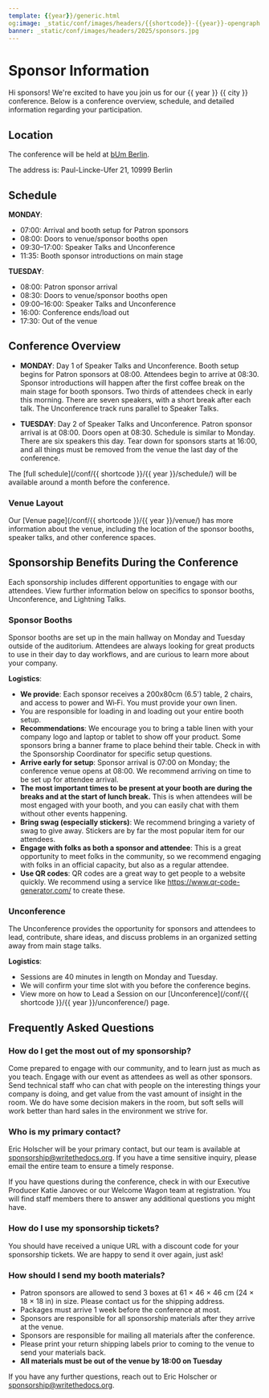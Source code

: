 ```yaml
---
template: {{year}}/generic.html
og:image: _static/conf/images/headers/{{shortcode}}-{{year}}-opengraph.jpg
banner: _static/conf/images/headers/2025/sponsors.jpg
---
```


# Sponsor Information

Hi sponsors! We're excited to have you join us for our {{ year }} {{ city }} conference. Below is a conference overview, schedule, and detailed information regarding your participation.

## Location

The conference will be held at [bUm Berlin](https://bum.berlin/en/). 

The address is: Paul-Lincke-Ufer 21, 10999 Berlin

## Schedule

**MONDAY**:

* 07:00: Arrival and booth setup for Patron sponsors
* 08:00: Doors to venue/sponsor booths open
* 09:30–17:00: Speaker Talks and Unconference
* 11:35: Booth sponsor introductions on main stage

**TUESDAY**:

* 08:00: Patron sponsor arrival
* 08:30: Doors to venue/sponsor booths open
* 09:00–16:00: Speaker Talks and Unconference
* 16:00: Conference ends/load out
* 17:30: Out of the venue 

## Conference Overview


* **MONDAY**: Day 1 of Speaker Talks and Unconference. Booth setup begins for Patron sponsors at 08:00. Attendees begin to arrive at 08:30. Sponsor introductions will happen after the first coffee break on the main stage for booth sponsors. Two thirds of attendees check in early this morning. There are seven speakers, with a short break after each talk. The Unconference track runs parallel to Speaker Talks. 

* **TUESDAY**: Day 2 of Speaker Talks and Unconference. Patron sponsor arrival is at 08:00. Doors open at 08:30. Schedule is similar to Monday. There are six speakers this day. Tear down for sponsors starts at 16:00, and all things must be removed from the venue the last day of the conference.

The [full schedule](/conf/{{ shortcode }}/{{ year }}/schedule/) will be available around a month before the conference.

### Venue Layout

Our [Venue page](/conf/{{ shortcode }}/{{ year }}/venue/) has more information about the venue, including the location of the sponsor booths, speaker talks, and other conference spaces.

<!-- Remove Media Kit for Berlin -->
<!-- ## Media Kit

Download copy and graphics from our [Media Kit](https://drive.google.com/drive/folders/1GMr65VQ9d0cXQXAmqfZfEuyZENTS3i8R?usp=drive_link).

This includes:

* Social media copy
* Email copy
* "I am a sponsor" graphic
* Event graphic  -->

## Sponsorship Benefits During the Conference

Each sponsorship includes different opportunities to engage with our attendees. View further information below on specifics to sponsor booths, Unconference, and Lightning Talks. 

### Sponsor Booths

Sponsor booths are set up in the main hallway on Monday and Tuesday outside of the auditorium. Attendees are always looking for great products to use in their day to day workflows, and are curious to learn more about your company.

**Logistics**:

* **We provide**: Each sponsor receives a 200x80cm (6.5') table, 2 chairs, and access to power and Wi‑Fi. You must provide your own linen.
* You are responsible for loading in and loading out your entire booth setup.
* **Recommendations**: We encourage you to bring a table linen with your company logo and laptop or tablet to show off your product. Some sponsors bring a banner frame to place behind their table. Check in with the Sponsorship Coordinator for specific setup questions.
* **Arrive early for setup**: Sponsor arrival is 07:00 on Monday; the conference venue opens at 08:00. We recommend arriving on time to be set up for attendee arrival.
* **The most important times to be present at your booth are during the breaks and at the start of lunch break.** This is when attendees will be most engaged with your booth, and you can easily chat with them without other events happening.
* **Bring swag (especially stickers)**: We recommend bringing a variety of swag to give away. Stickers are by far the most popular item for our attendees.
* **Engage with folks as both a sponsor and attendee**: This is a great opportunity to meet folks in the community, so we recommend engaging with folks in an official capacity, but also as a regular attendee.
* **Use QR codes**: QR codes are a great way to get people to a website quickly. We recommend using a service like <https://www.qr-code-generator.com/> to create these.

### Unconference

The Unconference provides the opportunity for sponsors and attendees to lead, contribute, share ideas, and discuss problems in an organized setting away from main stage talks.  

**Logistics**:

* Sessions are 40 minutes in length on Monday and Tuesday.
* We will confirm your time slot with you before the conference begins.
* View more on how to Lead a Session on our [Unconference](/conf/{{ shortcode }}/{{ year }}/unconference/) page.

## Frequently Asked Questions

### How do I get the most out of my sponsorship?

Come prepared to engage with our community, and to learn just as much as you teach. Engage with our event as attendees as well as other sponsors. Send technical staff who can chat with people on the interesting things your company is doing, and get value from the vast amount of insight in the room. We do have some decision makers in the room, but soft sells will work better than hard sales in the environment we strive for.

### Who is my primary contact?

Eric Holscher will be your primary contact, but our team is available at <sponsorship@writethedocs.org>. If you have a time sensitive inquiry, please email the entire team to ensure a timely response.

If you have questions during the conference, check in with our Executive Producer Katie Janovec or our Welcome Wagon team at registration. You will find staff members there to answer any additional questions you might have.

### How do I use my sponsorship tickets?

You should have received a unique URL with a discount code for your sponsorship tickets. We are happy to send it over again, just ask!

### How should I send my booth materials?

* Patron sponsors are allowed to send 3 boxes at 61 × 46 × 46 cm (24 × 18 × 18 in) in size. Please contact us for the shipping address.
* Packages must arrive 1 week before the conference at most.
* Sponsors are responsible for all sponsorship materials after they arrive at the venue. 
* Sponsors are responsible for mailing all materials after the conference. 
* Please print your return shipping labels prior to coming to the venue to send your materials back.
* **All materials must be out of the venue by 18:00 on Tuesday**

If you have any further questions, reach out to Eric Holscher or <sponsorship@writethedocs.org>.
